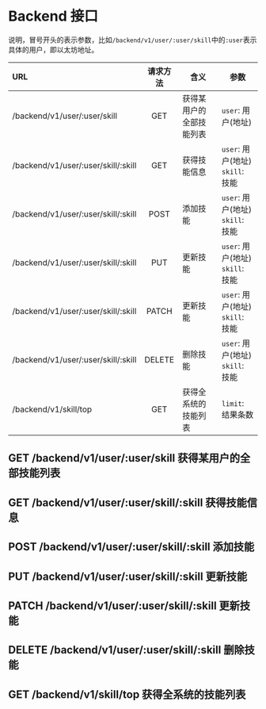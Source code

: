 # Backend 接口

说明，冒号开头的表示参数，比如`/backend/v1/user/:user/skill`中的`:user`表示具体的用户，即以太坊地址。

URL|请求方法|含义|参数
|:---|:---:|---|---|
|/backend/v1/user/:user/skill|GET|获得某用户的全部技能列表|`user`: 用户(地址)|
/backend/v1/user/:user/skill/:skill|GET|获得技能信息|`user`: 用户(地址)<br>`skill`: 技能
/backend/v1/user/:user/skill/:skill|POST|添加技能|`user`: 用户(地址)<br>`skill`: 技能
/backend/v1/user/:user/skill/:skill|PUT|更新技能|`user`: 用户(地址)<br>`skill`: 技能
/backend/v1/user/:user/skill/:skill|PATCH|更新技能|`user`: 用户(地址)<br>`skill`: 技能
/backend/v1/user/:user/skill/:skill|DELETE|删除技能|`user`: 用户(地址)<br>`skill`: 技能
/backend/v1/skill/top|GET|获得全系统的技能列表|`limit`: 结果条数

## GET /backend/v1/user/:user/skill 获得某用户的全部技能列表
## GET /backend/v1/user/:user/skill/:skill 获得技能信息
## POST /backend/v1/user/:user/skill/:skill 添加技能
## PUT /backend/v1/user/:user/skill/:skill 更新技能
## PATCH /backend/v1/user/:user/skill/:skill 更新技能
## DELETE /backend/v1/user/:user/skill/:skill 删除技能
## GET /backend/v1/skill/top 获得全系统的技能列表